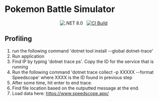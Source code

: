 # Pokemon Battle Simulator

<div align="center">

![.NET 8.0](https://img.shields.io/badge/Version-.NET%208.0-informational?style=flat&logo=dotnet)
&nbsp;
[![CI Build](https://github.com/jerenhicks/pokemonbattler/actions/workflows/mainbranch.yml/badge.svg)](https://github.com/jerenhicks/pokemonbattler/actions/workflows/mainbranch.yml)

</div>

## Profiling

1. run the following command 'dotnet tool install --global dotnet-trace'
2. Run application
3. Find IP by typing 'dotnet trace ps'. Copy the ID for the service that is running
4. Run the following command 'dotnet trace collect -p XXXXX --format Speedscope' where XXXX is the ID found in previous step
5. After some time, hit enter to end trace.
6. Find file location based on the outputted message at the end.
7. Load data here: https://www.speedscope.app/
